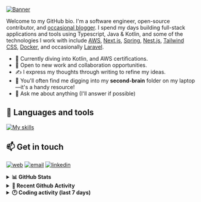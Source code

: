 [![Banner](https://raw.githubusercontent.com/wilfriedago/wilfriedago/main/assets/1.png)][website]

Welcome to my GitHub bio. I'm a software engineer, open-source contributor, and [occasional blogger][blog]. I spend my days building full-stack applications and tools using Typescript, Java & Kotlin, and some of the technologies I work with include [AWS](https://aws.amazon.com/fr/), [Next.js](https://nextjs.org/), [Spring](https://spring.io/), [Nest.js](https://nestjs.com/), [Tailwind CSS](https://github.com/tailwindlabs/tailwindcss), [Docker](https://www.docker.com/), and occasionally [Laravel](https://laravel.com/).

- 🔭 Currently diving into Kotlin, and AWS certifications.
- 👯 Open to new work and collaboration opportunities.
- ✍️ I express my thoughts through writing to refine my ideas.
- 🧠 You'll often find me digging into my **second-brain** folder on my laptop—it's a handy resource!
- 💬 Ask me about anything (I'll answer if possible)

## 🎨 Languages and tools

[![My skills](https://skillicons.dev/icons?i=typescript,python,kotlin,django,spring,fastapi,nodejs,nest,laravel,aws,java,redis,linux,docker,nginx,vscode,idea,js,git,github,md,html,css,tailwind&perline=15)](https://skillicons.dev)

## 📫 Get in touch
[![web](https://img.shields.io/badge/WEBSITE-12100E?logo=google-earth&color=282A36)][website]
[![email](https://img.shields.io/badge/MAIL-12100E?logo=mailgun&color=282A36)][mail]
[![linkedin](https://img.shields.io/badge/LINKEDIN-12100E?logo=linkedin&color=282A36)][linkedin]


<details>
  <summary><b>📊 GitHub Stats</b></summary>
	<br/>
	<p align="left">
		<img width="49.5%" src="https://github-readme-stats.vercel.app/api?username=wilfriedago&show_icons=true&count_private=true&title_color=10b981&icon_color=10b981&theme=react&hide_border=true&rank_icon=github" />
		<img width="49.5%" src="https://streak-stats.demolab.com/?user=wilfriedago&hide_border=true&theme=react&ring=10b981&fire=fff&currStreakNum=fff&sideLabels=10b981&currStreakLabel=10b981&sideNums=fff" />
	</p>
</details>

<details>
  <summary><b>📅 Recent Github Activity</b></summary>
	<br>

<!--RECENT_ACTIVITY:last_update-->
Last Updated: Tuesday, July 16th, 2024, 4:15:50 AM
<!--RECENT_ACTIVITY:last_update_end-->

<!--RECENT_ACTIVITY:start-->
1. ⬆️ Pushed 1 commit(s) to [wilfriedago/wilfriedago](https://github.com/wilfriedago/wilfriedago)<br>
2. ⬆️ Pushed 1 commit(s) to [wilfriedago/dark-emerald-theme](https://github.com/wilfriedago/dark-emerald-theme)<br>
3. ⬆️ Pushed 1 commit(s) to [wilfriedago/dark-emerald-theme](https://github.com/wilfriedago/dark-emerald-theme)<br>
4. ⬆️ Pushed 1 commit(s) to [wilfriedago/dark-emerald-theme](https://github.com/wilfriedago/dark-emerald-theme)<br>
5. ⬆️ Pushed 1 commit(s) to [wilfriedago/dark-emerald-theme](https://github.com/wilfriedago/dark-emerald-theme)<br>
<!--RECENT_ACTIVITY:end-->
</details>

<details>
  <summary><b>🕐 Coding activity (last 7 days)</b></summary>
	<br>

<!--START_SECTION:waka-->

```python
Total Time: 35 hrs 49 mins

TypeScript                 3 hrs 29 mins   ██▒░░░░░░░░░░░░░░░░░░░░░░   09.35 %
Bash                       1 hr 44 mins    █▒░░░░░░░░░░░░░░░░░░░░░░░   04.67 %
Docker                     1 hr 34 mins    █░░░░░░░░░░░░░░░░░░░░░░░░   04.23 %
Other                      1 hr 31 mins    █░░░░░░░░░░░░░░░░░░░░░░░░   04.06 %
```

<!--END_SECTION:waka-->
</details>

[website]: https://wilfriedago.dev
[linkedin]: https://linkedin.com/in/wilfriedago
[blog]: https://wilfriedago.dev/blog
[mail]: mailto:me@wilfriedago.dev
